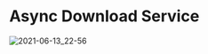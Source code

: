 # Async Download Service

![2021-06-13_22-56](https://user-images.githubusercontent.com/13550539/121820268-9b738080-cc9a-11eb-81df-01f20483b765.png)
